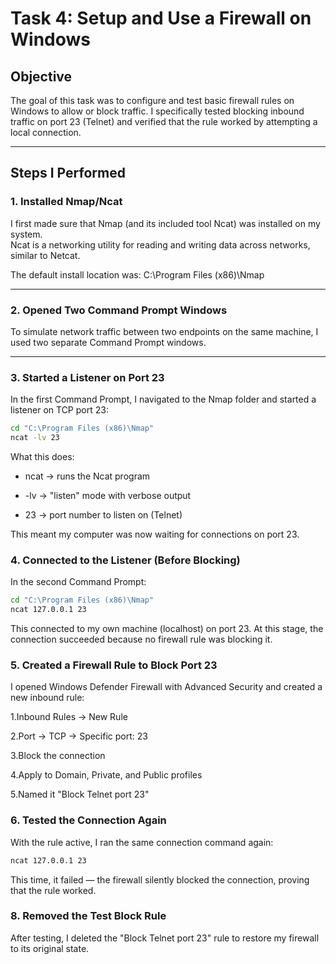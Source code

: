 # Task 4: Setup and Use a Firewall on Windows

## Objective
The goal of this task was to configure and test basic firewall rules on Windows to allow or block traffic. I specifically tested blocking inbound traffic on port 23 (Telnet) and verified that the rule worked by attempting a local connection.


---

## Steps I Performed

### 1. Installed Nmap/Ncat
I first made sure that Nmap (and its included tool Ncat) was installed on my system.  
Ncat is a networking utility for reading and writing data across networks, similar to Netcat.

The default install location was:
C:\Program Files (x86)\Nmap


---

### 2. Opened Two Command Prompt Windows
To simulate network traffic between two endpoints on the same machine, I used two separate Command Prompt windows.

---

### 3. Started a Listener on Port 23
In the first Command Prompt, I navigated to the Nmap folder and started a listener on TCP port 23:
```bash
cd "C:\Program Files (x86)\Nmap"
ncat -lv 23
```

What this does:

* ncat → runs the Ncat program

* -lv → "listen" mode with verbose output

* 23 → port number to listen on (Telnet)

This meant my computer was now waiting for connections on port 23.

### 4. Connected to the Listener (Before Blocking)
In the second Command Prompt:
```bash
cd "C:\Program Files (x86)\Nmap"
ncat 127.0.0.1 23
```
This connected to my own machine (localhost) on port 23.
At this stage, the connection succeeded because no firewall rule was blocking it.


### 5. Created a Firewall Rule to Block Port 23
I opened Windows Defender Firewall with Advanced Security and created a new inbound rule:

1.Inbound Rules → New Rule

2.Port → TCP → Specific port: 23

3.Block the connection

4.Apply to Domain, Private, and Public profiles

5.Named it "Block Telnet port 23"

### 6. Tested the Connection Again
With the rule active, I ran the same connection command again:
```bash
ncat 127.0.0.1 23
```

This time, it failed — the firewall silently blocked the connection, proving that the rule worked.

### 8. Removed the Test Block Rule
After testing, I deleted the "Block Telnet port  23" rule to restore my firewall to its original state.

